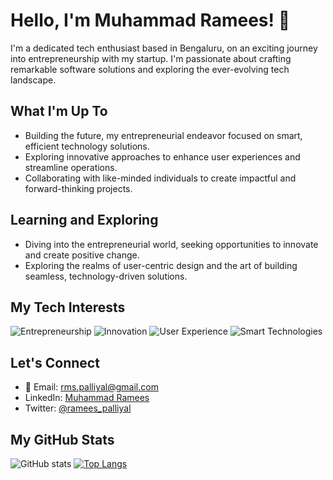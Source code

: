 # Hello, I'm Muhammad Ramees! 👋

I'm a dedicated tech enthusiast based in Bengaluru, on an exciting journey into entrepreneurship with my startup. I'm passionate about crafting remarkable software solutions and exploring the ever-evolving tech landscape.

## What I'm Up To

- Building the future, my entrepreneurial endeavor focused on smart, efficient technology solutions.
- Exploring innovative approaches to enhance user experiences and streamline operations.
- Collaborating with like-minded individuals to create impactful and forward-thinking projects.

## Learning and Exploring

- Diving into the entrepreneurial world, seeking opportunities to innovate and create positive change.
- Exploring the realms of user-centric design and the art of building seamless, technology-driven solutions.

## My Tech Interests

![Entrepreneurship](https://img.shields.io/badge/Entrepreneurship-Enthusiast-success)
![Innovation](https://img.shields.io/badge/Innovation-Driven-blue)
![User Experience](https://img.shields.io/badge/User%20Experience-Advocate-orange)
![Smart Technologies](https://img.shields.io/badge/Smart%20Technologies-Passionate-red)

## Let's Connect

- 📧 Email: [rms.palliyal@gmail.com](mailto:rms.palliyal@gmail.com)
- LinkedIn: [Muhammad Ramees](https://www.linkedin.com/in/muhammad-ramees/)
- Twitter: [@ramees_palliyal](https://twitter.com/ramees_palliyal)

## My GitHub Stats

![GitHub stats](https://github-readme-stats.vercel.app/api?username=muhammad-ramees&show_icons=true&theme=transparent)
[![Top Langs](https://github-readme-stats.vercel.app/api/top-langs/?username=muhammad-ramees&layout=compact&theme=vision-friendly-dark)](https://github.com/muhammad-ramees/github-readme-stats)
